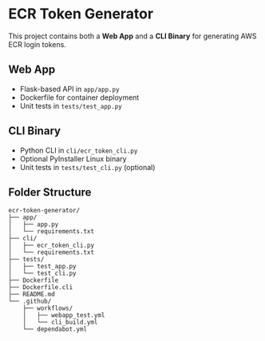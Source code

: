 # ECR Token Generator

This project contains both a **Web App** and a **CLI Binary** for generating AWS ECR login tokens.

## Web App
- Flask-based API in `app/app.py`
- Dockerfile for container deployment
- Unit tests in `tests/test_app.py`

## CLI Binary
- Python CLI in `cli/ecr_token_cli.py`
- Optional PyInstaller Linux binary
- Unit tests in `tests/test_cli.py` (optional)

## Folder Structure

```
ecr-token-generator/
├── app/
│   ├── app.py
│   └── requirements.txt
├── cli/
│   ├── ecr_token_cli.py
│   └── requirements.txt
├── tests/
│   ├── test_app.py
│   └── test_cli.py
├── Dockerfile
├── Dockerfile.cli
├── README.md
└── .github/
    ├── workflows/
    │   ├── webapp_test.yml
    │   └── cli_build.yml
    └── dependabot.yml
```
